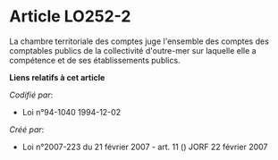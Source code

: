 # Article LO252-2

La chambre territoriale des comptes juge l'ensemble des comptes des comptables publics de la collectivité d'outre-mer sur
laquelle elle a compétence et de ses établissements publics.

**Liens relatifs à cet article**

_Codifié par_:

  - Loi n°94-1040 1994-12-02

_Créé par_:

  - Loi n°2007-223 du 21 février 2007 - art. 11 () JORF 22 février 2007
